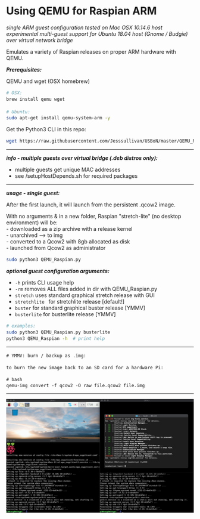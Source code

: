 # Using QEMU for Raspian ARM         
     
*single ARM guest configuration tested on Mac OSX 10.14.6 host*        
*experimental multi-guest support for Ubuntu 18.04 host (Gnome / Budgie) over virtual network bridge*    

    
Emulates a variety of Raspian releases on proper ARM hardware with QEMU.  

***Prerequisites:***    

QEMU and wget (OSX homebrew)

```bash
# OSX:
brew install qemu wget 

# Ubuntu:
sudo apt-get install qemu-system-arm -y
```      

Get the Python3 CLI in this repo:
```bash
wget https://raw.githubusercontent.com/Jesssullivan/USBoN/master/QEMU_Raspian.py
```  
- - -

***info - multiple guests over virtual bridge (.deb distros only):***                       

- multiple guests get unique MAC addresses  
- see /setupHostDepends.sh for required packages  


- - -
***usage - single guest:***               

After the first launch, it will launch from the persistent .qcow2 image.         

With no arguments & in a new folder, Raspian "stretch-lite" (no desktop environment) will be:        
    - downloaded as a zip archive with a release kernel      
    - unarchived --> to img      
    - converted to a Qcow2 with 8gb allocated as disk        
    - launched from Qcow2 as administrator       
     
```bash
sudo python3 QEMU_Raspian.py 
```             
 
***optional guest configuration arguments:***       
    
-  ``` -h ```  prints CLI usage help         
- ``` -rm ``` removes ALL files added in dir with QEMU_Raspian.py        
- ``` stretch ``` uses standard graphical stretch release with GUI        
- ```stretchlite ``` for stretchlite release [default!]          
- ``` buster ``` for standard graphical buster release [YMMV]     
- ```busterlite``` for busterlite release [YMMV]            
    
```bash
# examples:
sudo python3 QEMU_Raspian.py busterlite
python3 QEMU_Raspian -h  # print help
```
     
- - -     

```
# YMMV: burn / backup as .img:     

to burn the new image back to an SD card for a hardware Pi:     

# bash
qemu-img convert -f qcow2 -O raw file.qcow2 file.img
```  
- - -

![Alt text](imgs.png?raw=true)
